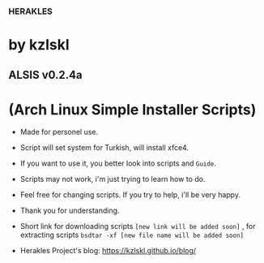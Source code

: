 ### HERAKLES
# by kzlskl

## ALSIS v0.2.4a
# (Arch Linux Simple Installer Scripts)

- Made for personel use.

- Script will set system for Turkish, will install xfce4.

- If you want to use it, you better look into scripts and `Guide`.

- Scripts may not work, i'm just trying to learn how to do.

- Feel free for changing scripts. If you try to help, i'll be very happy.

- Thank you for understanding.

- Short link for downloading scripts `[new link will be added soon]` , for extracting scripts `bsdtar -xf [new file name will be added soon]`

- Herakles Project's blog: https://kzlskl.github.io/blog/